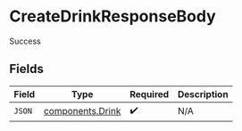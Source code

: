 # CreateDrinkResponseBody

Success


## Fields

| Field                                                | Type                                                 | Required                                             | Description                                          |
| ---------------------------------------------------- | ---------------------------------------------------- | ---------------------------------------------------- | ---------------------------------------------------- |
| `JSON`                                               | [components.Drink](../../models/components/drink.md) | :heavy_check_mark:                                   | N/A                                                  |